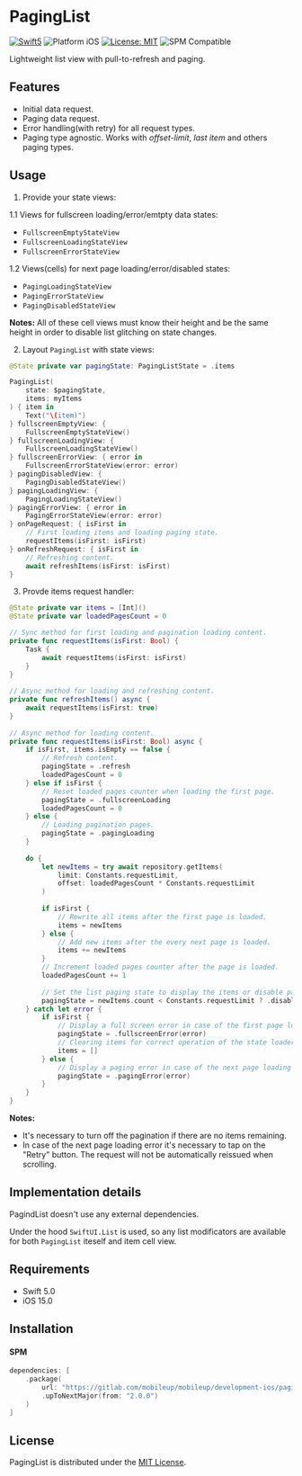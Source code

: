 # PagingList

<p align="left">
    <a href="https://developer.apple.com/swift"><img src="https://img.shields.io/badge/language-Swift_5-green" alt="Swift5" /></a>
 <img src="https://img.shields.io/badge/platform-iOS-blue.svg?style=flat" alt="Platform iOS" />
 <a href="https://github.com/MobileUpLLC/Utils/blob/main/LICENSE"><img src="https://img.shields.io/badge/license-MIT-green" alt="License: MIT" /></a>
<img src="https://img.shields.io/badge/SPM-compatible-green" alt="SPM Compatible">
</p>

Lightweight list view with pull-to-refresh and paging.

## Features
* Initial data request.
* Paging data request.
* Error handling(with retry) for all request types.
* Paging type agnostic. Works with *offset-limit*, *last item* and others paging types. 

## Usage
1. Provide your state views:

1.1 Views for fullscreen loading/error/emtpty data states:
 - `FullscreenEmptyStateView`
 - `FullscreenLoadingStateView`
 - `FullscreenErrorStateView`

1.2 Views(cells) for next page loading/error/disabled states:
 - `PagingLoadingStateView`
 - `PagingErrorStateView`
 - `PagingDisabledStateView`

 **Notes:** All of these cell views must know their height and be the same height in order to disable list glitching on state changes.

2. Layout `PagingList` with state views:
```swift
@State private var pagingState: PagingListState = .items

PagingList(
    state: $pagingState,
    items: myItems
) { item in
    Text("\(item)")
} fullscreenEmptyView: {
    FullscreenEmptyStateView()
} fullscreenLoadingView: {
    FullscreenLoadingStateView()
} fullscreenErrorView: { error in
    FullscreenErrorStateView(error: error)
} pagingDisabledView: {
    PagingDisabledStateView()
} pagingLoadingView: {
    PagingLoadingStateView()
} pagingErrorView: { error in
    PagingErrorStateView(error: error)
} onPageRequest: { isFirst in
    // First loading items and loading paging state.
    requestItems(isFirst: isFirst)
} onRefreshRequest: { isFirst in
    // Refreshing content.
    await refreshItems(isFirst: isFirst)
}
```  

3. Provde items request handler:
```swift
@State private var items = [Int]()
@State private var loadedPagesCount = 0

// Sync method for first loading and pagination loading content.
private func requestItems(isFirst: Bool) {
    Task {
        await requestItems(isFirst: isFirst)
    }
}
    
// Async method for loading and refreshing content.
private func refreshItems() async {
    await requestItems(isFirst: true)
}
    
// Async method for loading content.
private func requestItems(isFirst: Bool) async {
    if isFirst, items.isEmpty == false {
        // Refresh content.
        pagingState = .refresh
        loadedPagesCount = 0
    } else if isFirst {
        // Reset loaded pages counter when loading the first page.
        pagingState = .fullscreenLoading
        loadedPagesCount = 0
    } else {
        // Loading pagination pages.
        pagingState = .pagingLoading
    }
        
    do {
        let newItems = try await repository.getItems(
            limit: Constants.requestLimit,
            offset: loadedPagesCount * Constants.requestLimit
        )
        
        if isFirst {
            // Rewrite all items after the first page is loaded.
            items = newItems
        } else {
            // Add new items after the every next page is loaded.
            items += newItems
        }
        // Increment loaded pages counter after the page is loaded.
        loadedPagesCount += 1
        
        // Set the list paging state to display the items or disable pagination if there are no items remaining.
        pagingState = newItems.count < Constants.requestLimit ? .disabled : .items
    } catch let error {
        if isFirst {
            // Display a full screen error in case of the first page loading error.
            pagingState = .fullscreenError(error)
            // Сlearing items for correct operation of the state loader.
            items = []
        } else {
            // Display a paging error in case of the next page loading error.
            pagingState = .pagingError(error)
        }
    }
}
```
**Notes:**
* It's necessary to turn off the pagination if there are no items remaining.
* In case of the next page loading error it's necessary to tap on the "Retry" button. The request will not be automatically reissued when scrolling.

## Implementation details
PagindList doesn't use any external dependencies.

Under the hood `SwiftUI.List` is used, so any list modificators are available for both `PagingList` iteself and item cell view.

## Requirements

- Swift 5.0
- iOS 15.0

## Installation

#### SPM
```swift
dependencies: [
    .package(
        url: "https://gitlab.com/mobileup/mobileup/development-ios/paging-list", 
        .upToNextMajor(from: "2.0.0")
    )
]
```

## License
PagingList is distributed under the [MIT License](https://github.com/MobileUpLLC/PagingList/blob/main/LICENSE).

